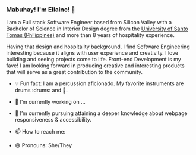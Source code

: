 ### Mabuhay! I'm Ellaine! 👋

I am a Full stack Software Engineer based from Silicon Valley with a Bachelor of Science in Interior Design degree from the [University of Santo Tomas (Philippines)](http://www.ust.edu.ph/academics/programs/bachelor-of-science-in-interior-design/) and more than 8 years of hospitality experience. 

Having that design and hospitality background, I find Software Engineering interesting because it aligns with user experience and creativity. I love building and seeing projects come to life. Front-end Development is my fave! I am looking forward in producing creative and interesting products that will serve as a great contribution to the community.

- :bulb: Fun fact:
 I am a percussion aficionado. My favorite instruments are drums :drums: and :guitar:.
 
- 🔭 I’m currently working on ...

- 🌱 I’m currently pursuing attaining a deeper knowledge about webpage responsiveness & accessibility.

- 📫 How to reach me: 

- 😄 Pronouns: She/They

 

